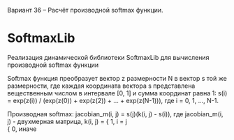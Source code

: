 Вариант 36 – Расчёт производной softmax функции.

# SoftmaxLib

Реализация динамической библиотеки SoftmaxLib для вычисления производной softmax функции

Softmax функция преобразует вектор z размерности N в вектор s той же размерности, где каждая координата вектора s представлена
вещественным числом в интервале [0, 1] и сумма координат равна 1:
s(i) = exp(z(i)) / (exp(z(0)) + exp(z(2)) + ... + exp(z(N-1))), где i = 0, 1, ..., N-1.

Производная softmax:
jacobian_m(i, j) = s(j)(k(i, j) - s(i)), где jacobian_m(i, j) - двухмерная матрица, k(i, j) = { 1, i = j  
                                                                                              { 0, иначе
